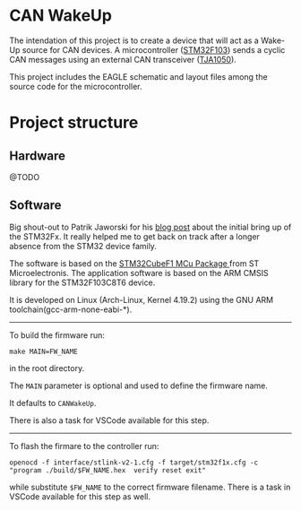 # CAN WakeUp

The intendation of this project is to create a device that will act as a Wake-Up source for CAN devices.
A microcontroller ([STM32F103](https://www.st.com/en/microcontrollers/stm32f103c8.html)) sends a cyclic CAN messages using an external CAN transceiver ([TJA1050](https://www.nxp.com/docs/en/data-sheet/TJA1050.pdf)).

This project includes the EAGLE schematic and layout files among the source code for the microcontroller.

# Project structure

## Hardware
@TODO

## Software
Big shout-out to Patrik Jaworski for his [blog post](http://regalis.com.pl/en/arm-cortex-stm32-gnulinux/) about the initial bring up of the STM32Fx.
It really helped me to get back on track after a longer absence from the STM32 device family.

The software is based on the [STM32CubeF1 MCu Package ](https://www.st.com/en/embedded-software/stm32cubef1.html) from ST Microelectronis.
The application software is based on the ARM CMSIS library for the STM32F103C8T6 device.

It is developed on Linux (Arch-Linux, Kernel 4.19.2) using the GNU ARM toolchain(gcc-arm-none-eabi-*).
***
To build the firmware run:

    make MAIN=FW_NAME
in the root directory.

The `MAIN` parameter is optional and used to define the firmware name.

It defaults to `CANWakeUp`.

There is also a task for VSCode available for this step.
___
To flash the firmare to the controller run:

    openocd -f interface/stlink-v2-1.cfg -f target/stm32f1x.cfg -c "program ./build/$FW_NAME.hex  verify reset exit"
while substitute `$FW_NAME` to the correct firmware filename.
There is a task in VSCode available for this step as well.